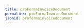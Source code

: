 ```yaml
---
title: proFormaInvoiceDocument
permalink: proFormaInvoiceDocument
jsonid: proformainvoicedocument
---
```

